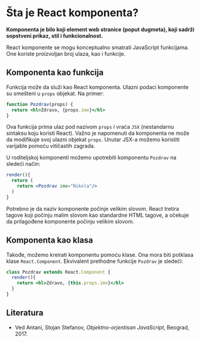 # Šta je React komponenta?

**Komponenta je bilo koji element web stranice (poput dugmeta), koji sadrži sopstveni prikaz, stil i funkcionalnost.**

React komponente se mogu konceptualno smatrati JavaScript funkcijama. One koriste proizvo­ljan broj ulaza, kao i funkcije.

## Komponenta kao funkcija

Funkcija može da služi kao React komponenta. Ulazni podaci komponente su smešteni u `props` objekat. Na primer: 

```jsx
function Pozdrav(props) {
  return <hl>Zdravo, {props.ime}</hl>
}
```

Ova funkcija prima ulaz pod nazivom `props` i vraća `JSX` (nestandarnu sintaksu koju koristi React). Važno je napomenuti da komponenta ne može da modifikuje svoj ulazni objekat `props`. Unutar JSX-a možemo koristiti varijable pomoću vitičastih zagrada. 

U roditeljskoj komponenti možemo upotrebiti komponentu `Pozdrav` na sledeći način:

```jsx
render(){
  return (
    return <Pozdrav ime="Nikola"/>
  )
}
```

Potrebno je da naziv komponente počinje velikim slovom. React tretira tagove koji počinju malim slovom kao standardne HTML tagove, a očekuje da prilagođene komponente počinju velikim slovom. 

## Komponenta kao klasa

Takođe, možemo kreirati komponentu pomoću klase. Ona mora biti potklasa klase `React.Com­ponent`. Ekvivalent prethodne funkcije `Pozdrav` je sledeći:

```jsx
class Pozdrav extends React.Component {
  render(){
    return <hl>Zdravo, {this.props.ime}</hl>
  }
}
```

## Literatura

- Ved Antani, Stojan Stefanov, *Objektno-orjentisan JavaScript*, Beograd, 2017.
